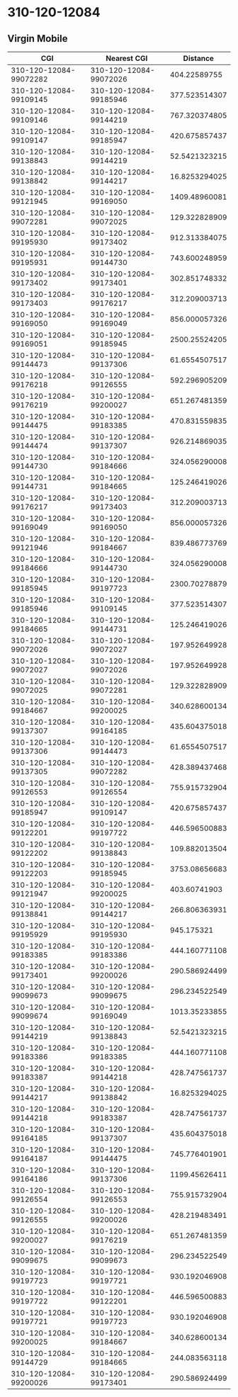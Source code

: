 # 310-120-12084
## Virgin Mobile


| CGI | Nearest CGI | Distance |
|-----|-------------|----------|
| 310-120-12084-99072282 | 310-120-12084-99072026 | 404.22589755 |
| 310-120-12084-99109145 | 310-120-12084-99185946 | 377.523514307 |
| 310-120-12084-99109146 | 310-120-12084-99144219 | 767.320374805 |
| 310-120-12084-99109147 | 310-120-12084-99185947 | 420.675857437 |
| 310-120-12084-99138843 | 310-120-12084-99144219 | 52.5421323215 |
| 310-120-12084-99138842 | 310-120-12084-99144217 | 16.8253294025 |
| 310-120-12084-99121945 | 310-120-12084-99169050 | 1409.48960081 |
| 310-120-12084-99072281 | 310-120-12084-99072025 | 129.322828909 |
| 310-120-12084-99195930 | 310-120-12084-99173402 | 912.313384075 |
| 310-120-12084-99195931 | 310-120-12084-99144730 | 743.600248959 |
| 310-120-12084-99173402 | 310-120-12084-99173401 | 302.851748332 |
| 310-120-12084-99173403 | 310-120-12084-99176217 | 312.209003713 |
| 310-120-12084-99169050 | 310-120-12084-99169049 | 856.000057326 |
| 310-120-12084-99169051 | 310-120-12084-99185945 | 2500.25524205 |
| 310-120-12084-99144473 | 310-120-12084-99137306 | 61.6554507517 |
| 310-120-12084-99176218 | 310-120-12084-99126555 | 592.296905209 |
| 310-120-12084-99176219 | 310-120-12084-99200027 | 651.267481359 |
| 310-120-12084-99144475 | 310-120-12084-99183385 | 470.831559835 |
| 310-120-12084-99144474 | 310-120-12084-99137307 | 926.214869035 |
| 310-120-12084-99144730 | 310-120-12084-99184666 | 324.056290008 |
| 310-120-12084-99144731 | 310-120-12084-99184665 | 125.246419026 |
| 310-120-12084-99176217 | 310-120-12084-99173403 | 312.209003713 |
| 310-120-12084-99169049 | 310-120-12084-99169050 | 856.000057326 |
| 310-120-12084-99121946 | 310-120-12084-99184667 | 839.486773769 |
| 310-120-12084-99184666 | 310-120-12084-99144730 | 324.056290008 |
| 310-120-12084-99185945 | 310-120-12084-99197723 | 2300.70278879 |
| 310-120-12084-99185946 | 310-120-12084-99109145 | 377.523514307 |
| 310-120-12084-99184665 | 310-120-12084-99144731 | 125.246419026 |
| 310-120-12084-99072026 | 310-120-12084-99072027 | 197.952649928 |
| 310-120-12084-99072027 | 310-120-12084-99072026 | 197.952649928 |
| 310-120-12084-99072025 | 310-120-12084-99072281 | 129.322828909 |
| 310-120-12084-99184667 | 310-120-12084-99200025 | 340.628600134 |
| 310-120-12084-99137307 | 310-120-12084-99164185 | 435.604375018 |
| 310-120-12084-99137306 | 310-120-12084-99144473 | 61.6554507517 |
| 310-120-12084-99137305 | 310-120-12084-99072282 | 428.389437468 |
| 310-120-12084-99126553 | 310-120-12084-99126554 | 755.915732904 |
| 310-120-12084-99185947 | 310-120-12084-99109147 | 420.675857437 |
| 310-120-12084-99122201 | 310-120-12084-99197722 | 446.596500883 |
| 310-120-12084-99122202 | 310-120-12084-99138843 | 109.882013504 |
| 310-120-12084-99122203 | 310-120-12084-99185945 | 3753.08656683 |
| 310-120-12084-99121947 | 310-120-12084-99200025 | 403.60741903 |
| 310-120-12084-99138841 | 310-120-12084-99144217 | 266.806363931 |
| 310-120-12084-99195929 | 310-120-12084-99195930 | 945.175321 |
| 310-120-12084-99183385 | 310-120-12084-99183386 | 444.160771108 |
| 310-120-12084-99173401 | 310-120-12084-99200026 | 290.586924499 |
| 310-120-12084-99099673 | 310-120-12084-99099675 | 296.234522549 |
| 310-120-12084-99099674 | 310-120-12084-99169049 | 1013.35233855 |
| 310-120-12084-99144219 | 310-120-12084-99138843 | 52.5421323215 |
| 310-120-12084-99183386 | 310-120-12084-99183385 | 444.160771108 |
| 310-120-12084-99183387 | 310-120-12084-99144218 | 428.747561737 |
| 310-120-12084-99144217 | 310-120-12084-99138842 | 16.8253294025 |
| 310-120-12084-99144218 | 310-120-12084-99183387 | 428.747561737 |
| 310-120-12084-99164185 | 310-120-12084-99137307 | 435.604375018 |
| 310-120-12084-99164187 | 310-120-12084-99144475 | 745.776401901 |
| 310-120-12084-99164186 | 310-120-12084-99137306 | 1199.45626411 |
| 310-120-12084-99126554 | 310-120-12084-99126553 | 755.915732904 |
| 310-120-12084-99126555 | 310-120-12084-99200026 | 428.219483491 |
| 310-120-12084-99200027 | 310-120-12084-99176219 | 651.267481359 |
| 310-120-12084-99099675 | 310-120-12084-99099673 | 296.234522549 |
| 310-120-12084-99197723 | 310-120-12084-99197721 | 930.192046908 |
| 310-120-12084-99197722 | 310-120-12084-99122201 | 446.596500883 |
| 310-120-12084-99197721 | 310-120-12084-99197723 | 930.192046908 |
| 310-120-12084-99200025 | 310-120-12084-99184667 | 340.628600134 |
| 310-120-12084-99144729 | 310-120-12084-99184665 | 244.083563118 |
| 310-120-12084-99200026 | 310-120-12084-99173401 | 290.586924499 |
